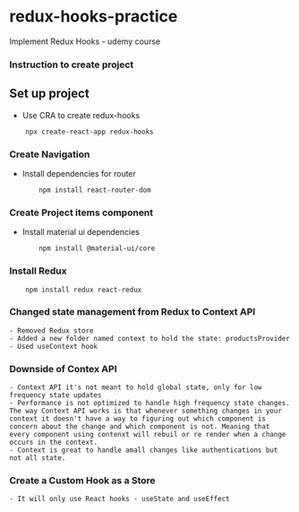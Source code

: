 # redux-hooks-practice

Implement Redux Hooks - udemy course

### Instruction to create project

## Set up project

- Use CRA to create redux-hooks

```
    npx create-react-app redux-hooks
```

### Create Navigation

- Install dependencies for router
  ```
      npm install react-router-dom
  ```

### Create Project items component

- Install material ui dependencies
  ```
      npm install @material-ui/core
  ```

### Install Redux

```
    npm install redux react-redux
```

### Changed state management from Redux to Context API

    - Removed Redux store
    - Added a new folder named context to hold the state: productsProvider
    - Used useContext hook

### Downside of Contex API

    - Context API it's not meant to hold global state, only for low frequency state updates
    - Performance is not optimized to handle high frequency state changes. The way Context API works is that whenever something changes in your context it doesn't have a way to figuring out which component is concern about the change and which component is not. Meaning that every component using contenxt will rebuil or re render when a change occurs in the context.
    - Context is great to handle amall changes like authentications but not all state.

### Create a Custom Hook as a Store

    - It will only use React hooks - useState and useEffect

